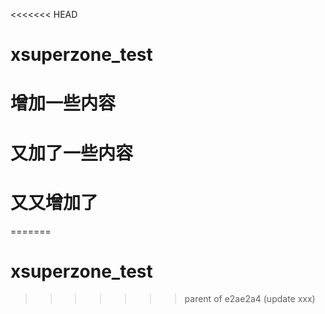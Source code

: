 <<<<<<< HEAD
# xsuperzone_test
# 增加一些内容
# 又加了一些内容
# 又又增加了
=======
# xsuperzone_test
>>>>>>> parent of e2ae2a4 (update xxx)

